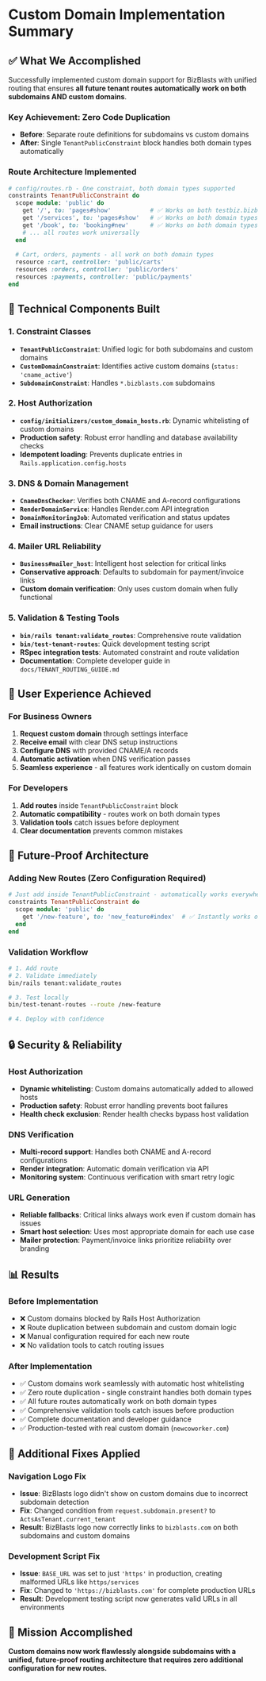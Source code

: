 # Custom Domain Implementation Summary

## ✅ What We Accomplished

Successfully implemented custom domain support for BizBlasts with unified routing that ensures **all future tenant routes automatically work on both subdomains AND custom domains**.

### **Key Achievement: Zero Code Duplication**
- **Before**: Separate route definitions for subdomains vs custom domains
- **After**: Single `TenantPublicConstraint` block handles both domain types automatically

### **Route Architecture Implemented**
```ruby
# config/routes.rb - One constraint, both domain types supported
constraints TenantPublicConstraint do
  scope module: 'public' do
    get '/', to: 'pages#show'           # ✅ Works on both testbiz.bizblasts.com AND customdomain.com
    get '/services', to: 'pages#show'   # ✅ Works on both domain types  
    get '/book', to: 'booking#new'      # ✅ Works on both domain types
    # ... all routes work universally
  end
  
  # Cart, orders, payments - all work on both domain types
  resource :cart, controller: 'public/carts'
  resources :orders, controller: 'public/orders'  
  resources :payments, controller: 'public/payments'
end
```

## 🔧 Technical Components Built

### **1. Constraint Classes**
- **`TenantPublicConstraint`**: Unified logic for both subdomains and custom domains
- **`CustomDomainConstraint`**: Identifies active custom domains (`status: 'cname_active'`)
- **`SubdomainConstraint`**: Handles `*.bizblasts.com` subdomains

### **2. Host Authorization**
- **`config/initializers/custom_domain_hosts.rb`**: Dynamic whitelisting of custom domains
- **Production safety**: Robust error handling and database availability checks
- **Idempotent loading**: Prevents duplicate entries in `Rails.application.config.hosts`

### **3. DNS & Domain Management**
- **`CnameDnsChecker`**: Verifies both CNAME and A-record configurations
- **`RenderDomainService`**: Handles Render.com API integration
- **`DomainMonitoringJob`**: Automated verification and status updates
- **Email instructions**: Clear CNAME setup guidance for users

### **4. Mailer URL Reliability**
- **`Business#mailer_host`**: Intelligent host selection for critical links
- **Conservative approach**: Defaults to subdomain for payment/invoice links
- **Custom domain verification**: Only uses custom domain when fully functional

### **5. Validation & Testing Tools**
- **`bin/rails tenant:validate_routes`**: Comprehensive route validation
- **`bin/test-tenant-routes`**: Quick development testing script
- **RSpec integration tests**: Automated constraint and route validation
- **Documentation**: Complete developer guide in `docs/TENANT_ROUTING_GUIDE.md`

## 🎯 User Experience Achieved

### **For Business Owners**
1. **Request custom domain** through settings interface
2. **Receive email** with clear DNS setup instructions
3. **Configure DNS** with provided CNAME/A records
4. **Automatic activation** when DNS verification passes
5. **Seamless experience** - all features work identically on custom domain

### **For Developers**
1. **Add routes** inside `TenantPublicConstraint` block
2. **Automatic compatibility** - routes work on both domain types
3. **Validation tools** catch issues before deployment
4. **Clear documentation** prevents common mistakes

## 🚀 Future-Proof Architecture

### **Adding New Routes (Zero Configuration Required)**
```ruby
# Just add inside TenantPublicConstraint - automatically works everywhere!
constraints TenantPublicConstraint do
  scope module: 'public' do
    get '/new-feature', to: 'new_feature#index'  # ✅ Instantly works on both domain types
  end
end
```

### **Validation Workflow**
```bash
# 1. Add route
# 2. Validate immediately
bin/rails tenant:validate_routes

# 3. Test locally  
bin/test-tenant-routes --route /new-feature

# 4. Deploy with confidence
```

## 🔒 Security & Reliability

### **Host Authorization**
- **Dynamic whitelisting**: Custom domains automatically added to allowed hosts
- **Production safety**: Robust error handling prevents boot failures
- **Health check exclusion**: Render health checks bypass host validation

### **DNS Verification**
- **Multi-record support**: Handles both CNAME and A-record configurations
- **Render integration**: Automatic domain verification via API
- **Monitoring system**: Continuous verification with smart retry logic

### **URL Generation**
- **Reliable fallbacks**: Critical links always work even if custom domain has issues
- **Smart host selection**: Uses most appropriate domain for each use case
- **Mailer protection**: Payment/invoice links prioritize reliability over branding

## 📊 Results

### **Before Implementation**
- ❌ Custom domains blocked by Rails Host Authorization
- ❌ Route duplication between subdomain and custom domain logic
- ❌ Manual configuration required for each new route
- ❌ No validation tools to catch routing issues

### **After Implementation**  
- ✅ Custom domains work seamlessly with automatic host whitelisting
- ✅ Zero route duplication - single constraint handles both domain types
- ✅ All future routes automatically work on both domain types
- ✅ Comprehensive validation tools catch issues before production
- ✅ Complete documentation and developer guidance
- ✅ Production-tested with real custom domain (`newcoworker.com`)

## 🐛 Additional Fixes Applied

### **Navigation Logo Fix**
- **Issue**: BizBlasts logo didn't show on custom domains due to incorrect subdomain detection
- **Fix**: Changed condition from `request.subdomain.present?` to `ActsAsTenant.current_tenant` 
- **Result**: BizBlasts logo now correctly links to `bizblasts.com` on both subdomains and custom domains

### **Development Script Fix**
- **Issue**: `BASE_URL` was set to just `'https'` in production, creating malformed URLs like `https/services`
- **Fix**: Changed to `'https://bizblasts.com'` for complete production URLs
- **Result**: Development testing script now generates valid URLs in all environments

## 🎉 Mission Accomplished

**Custom domains now work flawlessly alongside subdomains with a unified, future-proof routing architecture that requires zero additional configuration for new routes.**

